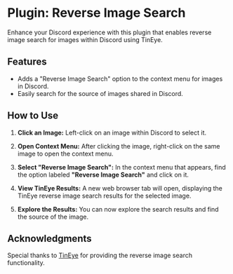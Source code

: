 # Plugin: Reverse Image Search

Enhance your Discord experience with this plugin that enables reverse image search for images within Discord using TinEye.

## Features

- Adds a "Reverse Image Search" option to the context menu for images in Discord.
- Easily search for the source of images shared in Discord.

## How to Use

1. **Click an Image:** Left-click on an image within Discord to select it.

2. **Open Context Menu:** After clicking the image, right-click on the same image to open the context menu.

3. **Select "Reverse Image Search":** In the context menu that appears, find the option labeled **"Reverse Image Search"** and click on it.

4. **View TinEye Results:** A new web browser tab will open, displaying the TinEye reverse image search results for the selected image.

5. **Explore the Results:** You can now explore the search results and find the source of the image.

## Acknowledgments

Special thanks to [TinEye](https://tineye.com/) for providing the reverse image search functionality.
